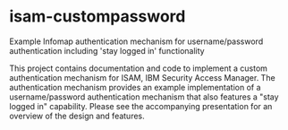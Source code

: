 # isam-custompassword
Example Infomap authentication mechanism for username/password authentication including 'stay logged in' functionality

This project contains documentation and code to implement a custom authentication mechanism for ISAM, IBM Security Access Manager. The authentication mechanism provides an example implementation of a username/password authentication mechanism that also features a "stay logged in" capability.
Please see the accompanying presentation for an overview of the design and features.
